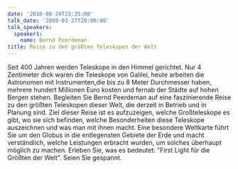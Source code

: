```yaml
---
date: '2016-08-24T23:35:00'
talk_date: '2009-03-27T20:00:00'
talk_speakers:
  speaker1:
    name: Bernd Peerdeman
title: Reise zu den größten Teleskopen der Welt
---
```

Seit 400 Jahren werden Teleskope in den Himmel gerichtet. Nur 4 Zentimeter dick waren die Teleskope von Galilei, heute arbeiten die Astronomen mit Instrumenten,die bis zu 8 Meter Durchmesser haben, mehrere hundert Millionen Euro kosten und fernab der Städte auf hohen Bergen stehen.
Begleiten Sie Bernd Peerdeman auf eine faszinierende Reise zu den größten Teleskopen dieser Welt, die derzeit in Betrieb und in Planung sind. Ziel dieser Reise ist es aufzuzeigen, welche Großteleskope es gibt, wo sie sich befinden, welche Besonderheiten diese Teleskope auszeichnen und was man mit ihnen macht. Eine besondere Weltkarte führt Sie um den Globus in die entlegensten Gebiete der Erde und macht verständlich, welche Leistungen erbracht wurden, um solches überhaupt möglich zu machen.
Erleben Sie, was es bedeutet: "First Light für die Größten der Welt". Seien Sie gespannt.